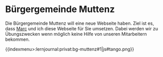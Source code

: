 # Bürgergemeinde Muttenz
Die Bürgergemeinde Muttenz will eine neue Webseite haben. Ziel ist es, dass [Marc](https://tekk.ch) und ich diese Webseite für Sie umsetzen. Dabei werden wir zu Übungszwecken wenn möglich keine Hilfe von unseren Mitarbeitern bekommen.


{{indexmenu>:lernjournal:privat:bg-muttenz#1|js#tango.png}}